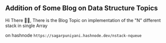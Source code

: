 ## Addition of Some Blog on Data Structure Topics 

Hi There 👋🏻, There is the Blog Topic on implementation of the 
"N" different stack in single Array

on hashnode
`https://sagarpuniyani.hashnode.dev/nstack-nqueue`
